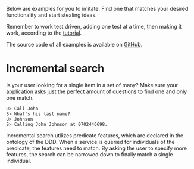 Below are examples for you to imitate. Find one that matches your desired functionality and start stealing ideas.

Remember to work test driven, adding one test at a time, then making it work, according to the [tutorial](tutorial).

The source code of all examples is available on [GitHub][github file browser].


# <a name="incremental_search"></a> Incremental search

Is your user looking for a single item in a set of many? Make sure your application asks just the perfect amount of questions to find one and only one match.

    U> Call John
    S> What's his last name?
    U> Johnson
    S> Calling John Johnson at 0702446698.

Incremental search utilizes predicate features, which are declared in the ontology of the DDD. When a service is queried for individuals of the predicate, the features need to match. By asking the user to specify more features, the search can be narrowed down to finally match a single individual.

[github file browser]: https://github.com/Talkamatic/dialogue-domain-descriptions/tree/master